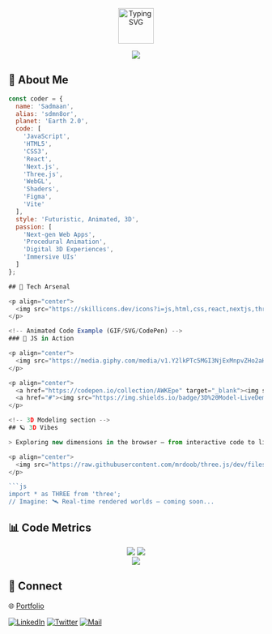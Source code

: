 <!-- Banner with Typing Animation (Dark/Futuristic Vibe) -->
<p align="center">
  <img height="70" src="https://readme-typing-svg.demolab.com?font=JetBrains+Mono&duration=3000&pause=800&color=00F5A0&center=true&width=600&height=80&lines=Sadmaan+%7C+sdmn8or;Frontend+Web+Developer;3D+UI+%26+Animation+Enthusiast;from+Earth+2.0" alt="Typing SVG"/>
</p>

<p align="center">
  <img src="https://capsule-render.vercel.app/api?type=rect&color=232526,0F2027,00F5A0&height=3&section=header"/>
</p>

## 👤 About Me

```js
const coder = {
  name: 'Sadmaan',
  alias: 'sdmn8or',
  planet: 'Earth 2.0',
  code: [
    'JavaScript',
    'HTML5',
    'CSS3',
    'React',
    'Next.js',
    'Three.js',
    'WebGL',
    'Shaders',
    'Figma',
    'Vite'
  ],
  style: 'Futuristic, Animated, 3D',
  passion: [
    'Next-gen Web Apps',
    'Procedural Animation',
    'Digital 3D Experiences',
    'Immersive UIs'
  ]
};

## 🚀 Tech Arsenal

<p align="center">
  <img src="https://skillicons.dev/icons?i=js,html,css,react,nextjs,threejs,blender,figma,git,vite,nodejs" />
</p>

<!-- Animated Code Example (GIF/SVG/CodePen) -->
### 🦾 JS in Action

<p align="center">
  <img src="https://media.giphy.com/media/v1.Y2lkPTc5MGI3NjExMnpvZHo2aHZrYWUyN3pputh3ZHg3bmg4cDRoa2E2dXphZGM5MWozayZlcD12MV9naWZzX3NlYXJjaCZjdD1n/B8WcFd8edCzSKQ1POQ/giphy.gif" width="350"/>
</p>

<p align="center">
  <a href="https://codepen.io/collection/AWKEpe" target="_blank"><img src="https://img.shields.io/badge/CodePen-LiveJS-blue?style=for-the-badge&logo=codepen"/></a>
  <a href="#"><img src="https://img.shields.io/badge/3D%20Model-LiveDemo-29F6FF?style=for-the-badge"/></a>
</p>

<!-- 3D Modeling section -->
## 🪐 3D Vibes

> Exploring new dimensions in the browser — from interactive code to living, breathing digital 3D.

<p align="center">
  <img src="https://raw.githubusercontent.com/mrdoob/three.js/dev/files/icon.png" width="56" />
</p>

```js
import * as THREE from 'three';
// Imagine: 🛰️ Real-time rendered worlds — coming soon...
```

<!-- GitHub Stats -->
## 📊 Code Metrics

<p align="center">
  <img src="https://github-readme-stats.vercel.app/api?username=sdmn8or&show_icons=true&theme=radical&hide_border=true"/>
  <img src="https://streak-stats.demolab.com/?user=sdmn8or&theme=radical&hide_border=true"/>
  <br/>
  <img src="https://github-profile-trophy.vercel.app/?username=sdmn8or&theme=radical&margin-w=10&row=1&column=4" />
</p>

<!-- Contact/Socials -->
## 📡 Connect

🌐 [Portfolio](#)

[![LinkedIn](https://img.shields.io/badge/LinkedIn-00F5A0?logo=linkedin&logoColor=white&style=for-the-badge)](#)
[![Twitter](https://img.shields.io/badge/Twitter-2C5364?logo=twitter&logoColor=white&style=for-the-badge)](#)
[![Mail](https://img.shields.io/badge/Mail-Earth_2.0-007ACC?style=for-the-badge&logo=gmail)](#)

<p align="center">
  <img 



